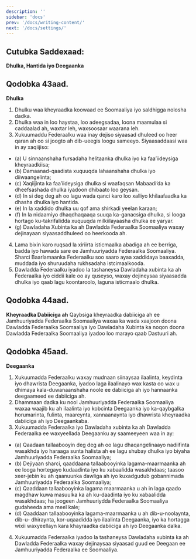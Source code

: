 ```yaml
---
description: ''
sidebar: 'docs'
prev: '/docs/writing-content/'
next: '/docs/settings/'
---
```


## Cutubka Saddexaad:
**Dhulka, Hantida iyo Deegaanka**
## Qodobka 43aad.
**Dhulka**
1.  Dhulku waa kheyraadka koowaad ee Soomaaliya iyo saldhigga nolosha dadka.
2.  Dhulka waa in loo haystaa, loo adeegsadaa, loona maamulaa si caddaalad ah, waxtar leh, waxsoosaar
waarana leh.
3.  Xukuumaddu Federaalku waa inay dejiso siyaasad dhuleed oo heer qaran ah oo si joogto ah dib-ueegis
loogu sameeyo. Siyaasaddaasi waa in ay xaqiijiso:
  - (a) U sinnaanshaha fursadaha helitaanka dhulka iyo ka faa’iideysiga kheyraadkiisa;
  - (b) Damaanad-qaadista xuquuqda lahaanshaha dhulka iyo diiwaangelinta;
  - (c) Xaqiijinta ka faa’iideysiga dhulka si waafaqsan Mabaadi’da ka dheefsashada dhulka iyadoon
dhibaato loo geysan.
  - (d) In si deg deg ah oo lagu wada qanci karo loo xalliyo khilaafaadka ka dhasha dhulka iyo
hantida.
  - (e) In la xaddido dhulka uu qof ama shirkadi yeelan karaan;
  - (f) In la nidaamiyo dhaqdhaqaaqa suuqa ka-ganacsiga dhulka, si looga hortago ku-takrifalidda
xuquuqda milkiilayaasha dhulka ee yaryar.
  - (g) Dawladaha Xubinta ka ah Dawladda Federaalka Soomaaliya waxay dejinayaan siyaasaddhuleed
oo heerkooda ah.
4.  Lama bixin karo ruqsad la xiriirta isticmaalka abadiga ah ee berriga, badda iyo hawada sare ee
Jamhuuriyadda Federaalka Soomaaliya. Sharci Baarlamaanka Federaalku soo saaro ayaa xaddidaya
baaxadda, muddada iyo shuruudaha rukhsadaha istcimaalkooda.
5.  Dawladda Federaalku iyadoo la tashaneysa Dawladaha xubinta ka ah Federaalka iyo ciddii kale oo ay
quseyso, waxay dejineysaa siyaasadda dhulka iyo qaab lagu koontaroolo, laguna isticmaalo dhulka.

## Qodobka 44aad.
**Kheyraadka Dabiiciga ah**
Qaybsiga kheyraadka dabiiciga ah ee Jamhuuriyadda Federaalka Soomaaliya waxaa ka wada xaajoon
doona Dawladda Federaalka Soomaaliya iyo Dawladaha Xubinta ka noqon doona Dawladda Federaalka
Soomaaliya iyadoo loo marayo qaab Dastuuri ah.

## Qodobka 45aad.
**Deegaanka**
1.  Xukuumadda Federaalku waxay mudnaan siinaysaa ilaalinta, keydinta iyo dhawrista Deegaanka,
iyadoo laga ilaalinayo wax kasta oo wax u dhimaya kala-duwanaanshaha noole ee dabiiciga ah iyo
hannaanka deegaameed ee dabiiciga ah.
2. Dhammaan dadka ku nool Jamhuuriyadda Federaalka Soomaaliya waxaa waajib ku ah ilaalinta iyo
kobcinta Deegaanka iyo ka-qaybgalka horumarinta, fulinta, maareynta, xannaanaynta iyo dhawrista
kheyraadka dabiiciga ah iyo Deegaankaba.
3. Xukuumadda Federaalka iyo Dawladaha xubinta ka ah Dawladda Federaalka ee waxyeellada
Deegaanku ay saameeyeen waa in ay:
  - (a) Qaadaan tallaabooyin deg deg ah oo lagu dhaqangelinaayo nadiifinta wasakhda iyo haraaga
sunta halista ah ee lagu shubay dhulka iyo biyaha Jamhuuriyadda Federaalka Soomaaliya;
  - (b) Dejiyaan sharci, qaaddaana tallaabooyinka lagama-maarmaanka ah ee looga hortegayo kudaadinta
iyo ku xabaalidda wasakhdaas; taasoo xeer-jebin ku ah qaanuunka dawliga ah iyo kuxadgudub
gobannimada Jamhuuriyadda Federaalka Soomaaliya;
  - (c) Qaaddaan tallaabooyinka lagama maarmaanka u ah in laga qaado magdhaw kuwa masuulka
ka ah ku-daadinta iyo ku xabaalidda wasakhdaas; ha joogeen Jamhuuriydda Federaalka
Soomaaliya gudaheeda ama meel kale;
  - (d) Qaaddaan tallaabooyinka lagama-maarmaanka u ah dib-u-noolaynta, dib-u- dhiraynta, kor-uqaadidda
iyo ilaalinta Deegaanka, iyo ka hortagga wixii waxyeellayn kara khayraadka dabiiciga
ah iyo Deegaanka dalka.
4.  Xukuumadda Federaalka iyadoo la tashaneysa Dawladaha xubinta ka ah Dawladda Federaalka waxay
dejinaysaa siyaasad guud ee Deegaan ee Jamhuuriyadda Federaalka ee Soomaaliya.